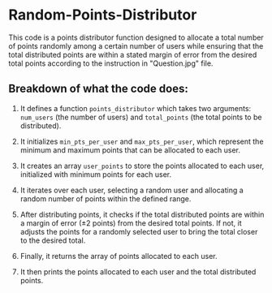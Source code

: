 # Random-Points-Distributor

This code is a points distributor function designed to allocate a total number of points randomly among a certain number of users while ensuring that the total distributed points are within a stated margin of error from the desired total points according to the instruction in "Question.jpg" file.

## Breakdown of what the code does:

1. It defines a function `points_distributor` which takes two arguments: `num_users` (the number of users) and `total_points` (the total points to be distributed).

2. It initializes `min_pts_per_user` and `max_pts_per_user`, which represent the minimum and maximum points that can be allocated to each user.

3. It creates an array `user_points` to store the points allocated to each user, initialized with minimum points for each user.

4. It iterates over each user, selecting a random user and allocating a random number of points within the defined range.

5. After distributing points, it checks if the total distributed points are within a margin of error (±2 points) from the desired total points. If not, it adjusts the points for a randomly selected user to bring the total closer to the desired total.

6. Finally, it returns the array of points allocated to each user.

7. It then prints the points allocated to each user and the total distributed points.
